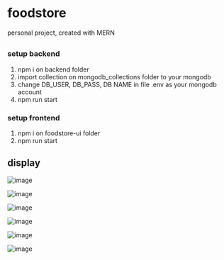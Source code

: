 # foodstore
personal project, created with MERN

##
### setup backend
1. npm i on backend folder
2. import collection on mongodb_collections folder to your mongodb
3. change DB_USER, DB_PASS, DB NAME in file .env as your mongodb account
4. npm run start

### setup frontend
1. npm i on foodstore-ui folder
2. npm run start

## display
![image](https://user-images.githubusercontent.com/50758780/148648303-c3db771e-9cf3-4d6c-81d6-017774e1bfd1.png)

![image](https://user-images.githubusercontent.com/50758780/182170279-7fa9bf9a-0f11-44e3-a120-fdd22a1e9a35.png)

![image](https://user-images.githubusercontent.com/50758780/182170503-15bd9c98-908f-4d03-812f-1c42223f04a0.png)

![image](https://user-images.githubusercontent.com/50758780/182170677-a4f0525a-b7b0-4524-8514-24289dfcc0aa.png)

![image](https://user-images.githubusercontent.com/50758780/182171491-dada27dd-7249-4f9c-9685-c6b196a8c971.png)

![image](https://user-images.githubusercontent.com/50758780/182171789-63d34428-30bd-4391-ba23-7f16b95ebc55.png)

